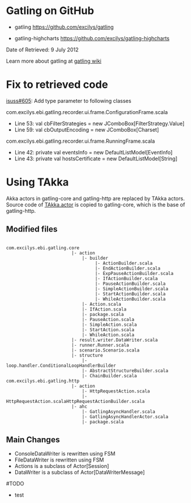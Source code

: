 # Gatling on GitHub

* gatling  https://github.com/excilys/gatling

* gatling-highcharts  https://github.com/excilys/gatling-highcharts

Date of Retrieved: 9 July 2012

Learn more about gatling at [gatling wiki](https://github.com/excilys/gatling/wiki)


# Fix to retrieved code
[isuss#605](https://github.com/excilys/gatling/issues/605): Add type parameter to following classes

com.excilys.ebi.gatling.recorder.ui.frame.ConfigurationFrame.scala

* Line 53: val cbFilterStrategies = new JComboBox[FilterStrategy.Value]
* Line 59: val cbOutputEncoding = new JComboBox[Charset]

com.excilys.ebi.gatling.recorder.ui.frame.RunningFrame.scala

* Line 42: private val eventsInfo = new DefaultListModel[EventInfo]
* Line 43: private val hostsCertificate = new DefaultListModel[String]

# Using TAkka

Akka actors in gatling-core and gatling-http are replaced by TAkka actors.  Source code of [TAkka.actor](https://github.com/Jiansen/TAkka) is copied to gatling-core, which is the base of gatling-http.

## Modified files
<pre><code>
com.excilys.ebi.gatling.core  
                         |- action  
                             |- builder
                                  |- ActionBuilder.scala
                                  |- EndActionBuilder.scala
                                  |- ExpPauseActionBuilder.scala
                                  |- IfActionBuilder.scala
                                  |- PauseActionBuilder.scala
                                  |- SimpleActionBuilder.scala
                                  |- StartActionBuilder.scala
                                  |- WhileActionBuilder.scala
                             |- Action.scala
                             |- IfAction.scala
                             |- package.scala
                             |- PauseAction.scala
                             |- SimpleAction.scala
                             |- StartAction.scala
                             |- WhileAction.scala
                         |- result.writer.DataWriter.scala
                         |- runner.Runner.scala
                         |- scenario.Scenario.scala
                         |- structure
                             |- loop.handler.ConditionalLoopHandlerBuilder
                             |- AbstractStructureBuilder.scala
                             |- ChainBuilder.scala
com.excilys.ebi.gatling.http  
                         |- action
                             |- HttpRequestAction.scala
                             |- HttpRequestAction.scalaHttpRequestActionBuilder.scala
                         |- ahc
                             |- GatlingAsyncHandler.scala
                             |- GatlingAsyncHandlerActor.scala
                             |- package.scala
</code></pre>

## Main Changes
* ConsoleDataWriter is rewritten using FSM
* FileDataWriter is rewritten using FSM
* Actions is a subclass of Actor[Session]
* DataWriter is a subclass of Actor[DataWriterMessage]

#TODO
* test


